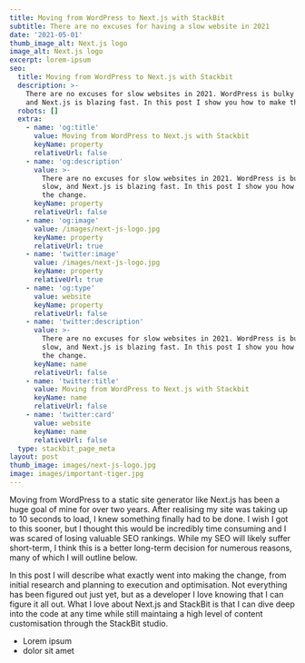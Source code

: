 ```yaml
---
title: Moving from WordPress to Next.js with StackBit
subtitle: There are no excuses for having a slow website in 2021
date: '2021-05-01'
thumb_image_alt: Next.js logo
image_alt: Next.js logo
excerpt: lorem-ipsum
seo:
  title: Moving from WordPress to Next.js with Stackbit
  description: >-
    There are no excuses for slow websites in 2021. WordPress is bulky and slow,
    and Next.js is blazing fast. In this post I show you how to make the change.
  robots: []
  extra:
    - name: 'og:title'
      value: Moving from WordPress to Next.js with Stackbit
      keyName: property
      relativeUrl: false
    - name: 'og:description'
      value: >-
        There are no excuses for slow websites in 2021. WordPress is bulky and
        slow, and Next.js is blazing fast. In this post I show you how to make
        the change.
      keyName: property
      relativeUrl: false
    - name: 'og:image'
      value: /images/next-js-logo.jpg
      keyName: property
      relativeUrl: true
    - name: 'twitter:image'
      value: /images/next-js-logo.jpg
      keyName: property
      relativeUrl: true
    - name: 'og:type'
      value: website
      keyName: property
      relativeUrl: false
    - name: 'twitter:description'
      value: >-
        There are no excuses for slow websites in 2021. WordPress is bulky and
        slow, and Next.js is blazing fast. In this post I show you how to make
        the change.
      keyName: name
      relativeUrl: false
    - name: 'twitter:title'
      value: Moving from WordPress to Next.js with Stackbit
      keyName: name
      relativeUrl: false
    - name: 'twitter:card'
      value: website
      keyName: name
      relativeUrl: false
  type: stackbit_page_meta
layout: post
thumb_image: images/next-js-logo.jpg
image: images/important-tiger.jpg
---
```

Moving from WordPress to a static site generator like Next.js has been a huge goal of mine for over two years. After realising my site was taking up to 10 seconds to load, I knew something finally had to be done. I wish I got to this sooner, but I thought this would be incredibly time consuming and I was scared of losing valuable SEO rankings. While my SEO will likely suffer short-term, I think this is a better long-term decision for numerous reasons, many of which I will outline below.

In this post I will describe what exactly went into making the change, from initial research and planning to execution and optimisation. Not everything has been figured out just yet, but as a developer I love knowing that I can figure it all out. What I love about Next.js and StackBit is that I can dive deep into the code at any time while still maintaing a high level of content customisation through the StackBit studio.

*   Lorem ipsum
*   dolor sit amet

